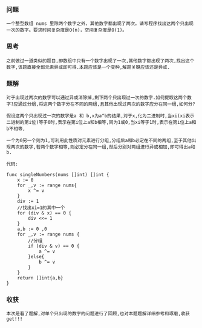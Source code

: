 ### 问题

    一个整型数组 nums 里除两个数字之外，其他数字都出现了两次。请写程序找出这两个只出现一次的数字。要求时间复杂度是O(n)，空间复杂度是O(1)。
    
### 思考
    
    之前做过一道类似的题目,即数组中只有一个数字出现了一次,其他数字都出现了两次,找出这个数字,该题直接全部元素异或即可得.本题应该是一个变种,解题关键应该还是异或.

### 题解
    
    对于出现过两次的数字可以通过异或消除掉,剩下两个只出现过一次的数字.如何提取这两个数字?应通过分组,将这两个数字分在不同的两组,且其他出现过两次的数字应分在同一组,如何分?

    假设这两个只出现过一次的数字是a 和 b,x为a^b的结果,对于x,化为二进制时,当xi(xi表示二进制的第i位)等于0时,表示在第i位上a和b相等,同为1或0,当xi等于1时,表示在第i位上a和b不相等,

    一个为0另一个则为1,可利用此性质对元素进行分组,分组后a和b必定在不同的两组,至于其他出现两次的数字,若两个数字相等,则必定分在同一组,然后分别对两组进行异或相加,即可得出a和b.

    代码:
        
    func singleNumbers(nums []int) []int {
        x := 0
        for _,v := range nums{
            x ^= v 
        }
        div := 1 
        //找出xi=1的其中一个
        for (div & x) == 0 {
            div <<= 1
        }
        a,b := 0 ,0 
        for _,v := range nums {
            //分组
            if (div & v) == 0 {
                a ^= v
            }else{
                b ^= v 
            }
        }
        return []int{a,b}
    }

### 收获
    
    本次是看了题解,对单个只出现的数字的问题进行了回顾,也对本题题解详细参考和琢磨,收获get!!!